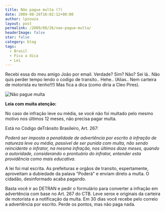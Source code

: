 ```yaml
---
title: Não pague multa (?)
date: 2009-08-26T16:02:12+00:00
author: lpsouza
layout: post
permalink: /2009/08/26/nao-pague-multa/
headerImage: false
star: false
category: blog
tags:
  - Brasil
  - Fica a dica
  - Lei
---
```

Recebi essa do meu amigo João por email. Verdade? Sim? Não? Sei lá.. Não quis perder tempo lendo o codigo de transito.. Hehe.. (Alias.. Nem carteira de motorista eu tenho!!!) Mas fica a dica (como diria a Cleo Pires).

![Não pague multa]("wp-content/upload/2009/08/naopaguemulta2.jpg" "Não pague multa!")

**Leia com muita atenção:**

No caso de infração leve ou média, se você não foi multado pelo mesmo motivo nos últimos 12 meses, não precisa pagar multa.

Está no Código deTrânsito Brasileiro, Art. 267:
  
_Poderá ser imposta a penalidade de advertência por escrito à infração de natureza leve ou média, passível de ser punida com multa, não sendo reincidente o infrator, na mesma infração, nos últimos doze meses, quando a autoridade, considerando o prontuário do infrator, entender esta providência como mais educativa._

A lei foi mal escrita. As prefeituras e orgãos de transito, espertamente, aproveitam a dubiedade da palava "Poderá" e enviam direto a multa. O cidadão, desinformado acaba pagando.

Basta você ir ao DETRAN e pedir o formulário para converter a infração em advertência com base no Art. 267 do CTB. Leve xerox e originais da carteira de motorista e a notificação da multa. Em 30 dias você recebe pelo correio a advertência por escrito. Perde os pontos, mas não paga nada.
